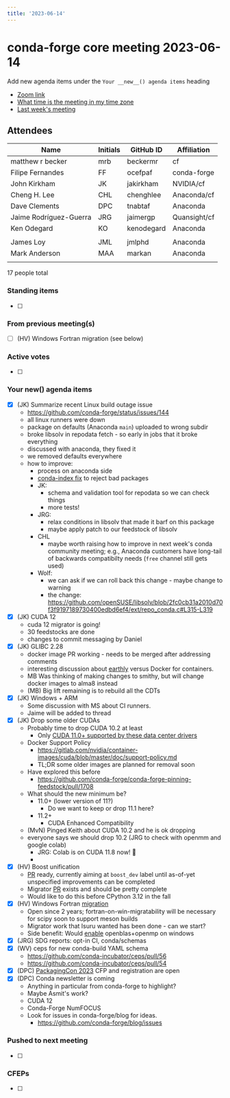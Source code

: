 ```yaml
---
title: '2023-06-14'
---
```

# conda-forge core meeting 2023-06-14

Add new agenda items under the `Your __new__() agenda items` heading

- [Zoom link](https://zoom.us/j/9138593505?pwd=SWh3dE1IK05LV01Qa0FJZ1ZpMzJLZz09)
- [What time is the meeting in my time zone](https://dateful.com/convert/utc?t=5pm)
- [Last week's meeting](https://hackmd.io/#REPLACE_ME#)

## Attendees

| Name                    | Initials | GitHub ID        | Affiliation                 |
| ----------------------- | -------- | ---------------  | --------------------------- |
| matthew r becker        | mrb      | beckermr         | cf                          |
| Filipe Fernandes        | FF       | ocefpaf          | conda-forge                 |
| John Kirkham            | JK       | jakirkham        | NVIDIA/cf                   |
| Cheng H. Lee            | CHL      | chenghlee        | Anaconda/cf                 |
| Dave Clements           | DPC      | tnabtaf          | Anaconda                    |
| Jaime Rodríguez-Guerra  | JRG      | jaimergp         | Quansight/cf                |
| Ken Odegard             | KO       | kenodegard       | Anaconda                    |
|                         |          |                  |                             |
|  James Loy              |  JML     |  jmlphd          | Anaconda                    |
| Mark Anderson           | MAA      | markan           | Anaconda                    |
|                         |          |                  |                             |

17 people total

### Standing items

- [ ]

### From previous meeting(s)

- [ ] (HV) Windows Fortran migration (see below)

### Active votes

- [ ]

### Your __new__() agenda items

- [x] (JK) Summarize recent Linux build outage issue
    - https://github.com/conda-forge/status/issues/144
    - all linux runners were down
    - package on defaults (Anaconda `main`) uploaded to wrong subdir
    - broke libsolv in repodata fetch - so early in jobs that it broke everything
    - discussed with anaconda, they fixed it
    - we removed defaults everywhere
    - how to improve:
        - process on anaconda side
        - [conda-index fix](https://github.com/conda/conda-index/issues/105) to reject bad packages
        - JK: 
            - schema and validation tool for repodata so we can check things
            - more tests!
        - JRG:
            - relax conditions in libsolv that made it barf on this package
            - maybe apply patch to our feedstock of libsolv
        - CHL
            - maybe worth raising how to improve in next week's conda community meeting; e.g., Anaconda customers have long-tail of backwards compatibilty needs (`free` channel still gets used)
        - Wolf: 
            - we can ask if we can roll back this change - maybe change to warning
            - the change: https://github.com/openSUSE/libsolv/blob/2fc0cb31a2010d70f3f9197189730400edbd6ef4/ext/repo_conda.c#L315-L319
- [x] (JK) CUDA 12
    - cuda 12 migrator is going!
    - 30 feedstocks are done
    - changes to commit messaging by Daniel
- [x] (JK) GLIBC 2.28
    - docker image PR working - needs to be merged after addressing comments
    - interesting discussion about [earthly](https://github.com/earthly/earthly) versus Docker for containers.
    - MB Was thinking of making changes to smithy, but will change docker images to alma8 instead
    - (MB) Big lift remaining is to rebuild all the CDTs
- [x] (JK) Windows + ARM
    - Some discussion with MS about CI runners.
    - Jaime will be added to thread
- [x] (JK) Drop some older CUDAs
    - Probably time to drop CUDA 10.2 at least
        - Only [CUDA 11.0+ supported by these data center drivers]( https://docs.nvidia.com/datacenter/tesla/drivers/#cuda-drivers )
    - Docker Support Policy
        - https://gitlab.com/nvidia/container-images/cuda/blob/master/doc/support-policy.md
        - TL;DR some older images are planned for removal soon
    - Have explored this before
        - https://github.com/conda-forge/conda-forge-pinning-feedstock/pull/1708
    - What should the new minimum be?
        - 11.0+ (lower version of 11?)
            - Do we want to keep or drop 11.1 here?
        - 11.2+
            - CUDA Enhanced Compatibility
    - (MvN) Pinged Keith about CUDA 10.2 and he is ok dropping
    - everyone says we should drop 10.2 (JRG to check with openmm and google colab)
       - JRG: Colab is on CUDA 11.8 now! :tada:
       - 
- [x] (HV) Boost unification
   - [PR](https://github.com/conda-forge/boost-feedstock/pull/164) ready, currently aiming at `boost_dev` label until as-of-yet unspecified improvements can be completed
   - Migrator [PR](https://github.com/regro/cf-scripts/pull/1668) exists and should be pretty complete
   - Would like to do this before CPython 3.12 in the fall
- [x] (HV) Windows Fortran [migration](https://github.com/conda-forge/conda-forge-pinning-feedstock/pull/1359)
  - Open since 2 years; fortran-on-win-migratability will be necessary for scipy soon to support meson builds
  - Migrator work that Isuru wanted has been done - can we start?
  - Side benefit: Would [enable](https://github.com/conda-forge/openblas-feedstock/pull/115) openblas+openmp on windows
- [x] (JRG) SDG reports: opt-in CI, conda/schemas
- [x] (WV) ceps for new conda-build YAML schema
    - https://github.com/conda-incubator/ceps/pull/56
    - https://github.com/conda-incubator/ceps/pull/54
- [x] (DPC) [PackagingCon 2023](https://packaging-con.org/) CFP and registration are open
- [x] (DPC) Conda newsletter is coming
    - Anything in particular from conda-forge to highlight?
    - Maybe Asmit's work?
    - CUDA 12
    - Conda-Forge NumFOCUS
    - Look for issues in conda-forge/blog for ideas.
        - https://github.com/conda-forge/blog/issues


### Pushed to next meeting

- [ ]

### CFEPs

- [ ]
